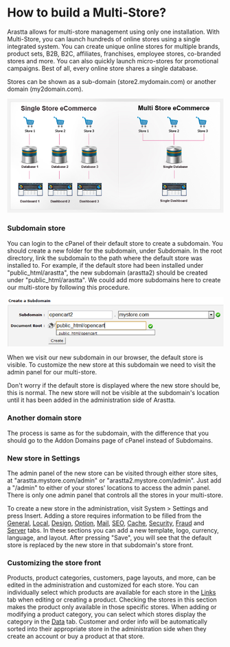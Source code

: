 How to build a Multi-Store?
===========================

Arastta allows for multi-store management using only one installation. With Multi-Store, you can launch hundreds of online stores using a single integrated system. You can create unique online stores for multiple brands, product sets, B2B, B2C, affiliates, franchises, employee stores, co-branded stores and more. You can also quickly launch micro-stores for promotional campaigns. Best of all, every online store shares a single database.

Stores can be shown as a sub-domain (store2.mydomain.com) or another domain (my2domain.com).

![multi-store](_images/multi-store.png)

### Subdomain store

You can login to the cPanel of their default store to create a subdomain. You should create a new folder for the subdomain, under Subdomain. In the root directory, link the subdomain to the path where the default store was installed to. For example, if the default store had been installed under "public_html/arastta", the new subdomain (arastta2) should be created under "public_html/arastta". We could add more subdomains here to create our multi-store by following this procedure.

![subdomain](_images/subdomain.png)

When we visit our new subdomain in our browser, the default store is visible. To customize the new store at this subdomain we need to visit the admin panel for our multi-store.

<div class="uk-alert uk-alert-info uk-margin-small-left uk-margin-small-right"><i class="uk-icon-info-circle"></i> Don't worry if the default store is displayed where the new store should be, this is normal. The new store will not be visible at the subdomain's location until it has been added in the administration side of Arastta.</div>

### Another domain store

The process is same as for the subdomain, with the difference that you should go to the Addon Domains page of cPanel instead of Subdomains.

### New store in Settings

The admin panel of the new store can be visited through either store sites, at "arastta.mystore.com/admin" or "arastta2.mystore.com/admin". Just add a "/admin" to either of your stores' locations to access the admin panel. There is only one admin panel that controls all the stores in your multi-store.

To create a new store in the administration, visit System > Settings and press Insert. Adding a store requires information to be filled from the [General](docs/user-manual/system/settings/general), [Local](docs/user-manual/system/settings/local), [Design](docs/user-manual/system/settings/design), [Option](docs/user-manual/system/settings/option), [Mail](docs/user-manual/system/settings/mail), [SEO](docs/user-manual/system/settings/seo), [Cache](docs/user-manual/system/settings/cache), [Security](docs/user-manual/system/settings/security), [Fraud](docs/user-manual/system/settings/fraud) and [Server](docs/user-manual/system/settings/server) tabs. In these sections you can add a new template, logo, currency, language, and layout. After pressing "Save", you will see that the default store is replaced by the new store in that subdomain's store front.

### Customizing the store front

Products, product categories, customers, page layouts, and more, can be edited in the administration and customized for each store. You can individually select which products are available for each store in the [Links](docs/user-manual/catalog/products/links) tab when editing or creating a product. Checking the stores in this section makes the product only available in those specific stores. When adding or modifying a product category, you can select which stores display the category in the [Data](docs/user-manual/catalog/products/data) tab. Customer and order info will be automatically sorted into their appropriate store in the administration side when they create an account or buy a product at that store.
